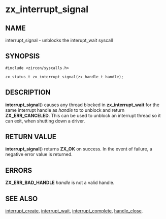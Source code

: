 # zx_interrupt_signal

## NAME

interrupt_signal - unblocks the interupt_wait syscall

## SYNOPSIS

```
#include <zircon/syscalls.h>

zx_status_t zx_interrupt_signal(zx_handle_t handle);
```

## DESCRIPTION

**interrupt_signal**() causes any thread blocked in **zx_interrupt_wait**
for the same interrupt handle as *handle* to to unblock and return **ZX_ERR_CANCELED**.
This can be used to unblock an interrupt thread so it can exit, when shutting down a driver.

## RETURN VALUE

**interrupt_signal**() returns **ZX_OK** on success. In the event
of failure, a negative error value is returned.

## ERRORS

**ZX_ERR_BAD_HANDLE**  *handle* is not a valid handle.

## SEE ALSO

[interrupt_create](interrupt_create.md),
[interrupt_wait](interrupt_wait.md),
[interrupt_complete](interrupt_complete.md),
[handle_close](handle_close.md).
